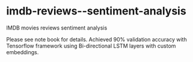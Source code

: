 # imdb-reviews--sentiment-analysis
IMDB movies reviews sentiment analysis

Please see note book for details. Achieved 90% validation accuracy with Tensorflow framework using Bi-directional LSTM layers with custom embeddings.
